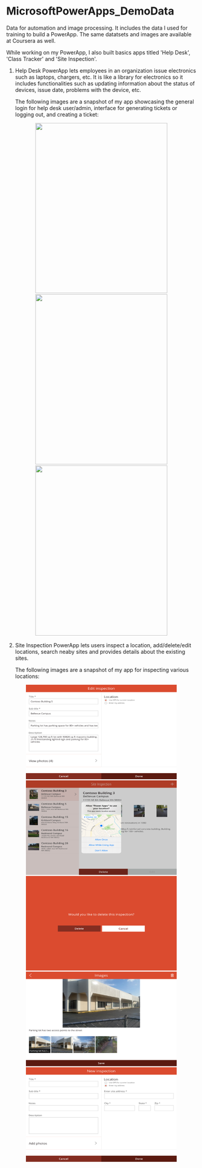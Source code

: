 # MicrosoftPowerApps_DemoData

Data for automation and image processing. It includes the data I used for training to build a PowerApp. The same datatsets and images are available at Coursera as well.

While working on my PowerApp, I also built basics apps titled 'Help Desk', 'Class Tracker' and 'Site Inspection'.

1. Help Desk PowerApp lets employees in an organization issue electronics such as laptops, chargers, etc. It is like a library for electronics so it includes functionalities such as updating information about the status of devices, issue date, problems with the device, etc.

   The following images are a snapshot of my app showcasing the general login for help desk user/admin, interface for generating tickets or logging out, and creating a ticket:

<body>
<p align="center">
<img src="https://user-images.githubusercontent.com/43586452/109267342-429cdc80-77be-11eb-9b7b-8415efcaf52c.jpeg" width="350" height="450">
<img src="https://user-images.githubusercontent.com/43586452/109770066-ed8f0b00-7baf-11eb-9fec-24a746aef1e0.jpeg" width="350" height="450">        
<img src="https://user-images.githubusercontent.com/43586452/110077411-eb0cec80-7d3a-11eb-933b-c221716c042b.jpeg" width="350" height="450" align="centre">
</p>
</body>

2. Site Inspection PowerApp lets users inspect a location, add/delete/edit locations, search neaby sites and provides details about the existing sites.

    The following images are a snapshot of my app for inspecting various locations:

<body>
<p align="center">
<img src="https://github.com/juhikushwah/MicrosoftPowerApps_DemoData/blob/main/img/SiteInspection/IMG-0450.PNG" width="400" height="250">
<img src="https://github.com/juhikushwah/MicrosoftPowerApps_DemoData/blob/main/img/SiteInspection/IMG-0448.PNG" width="400" height="250">
<img src="https://github.com/juhikushwah/MicrosoftPowerApps_DemoData/blob/main/img/SiteInspection/IMG-0449.PNG" width="400" height="250">
<img src="https://github.com/juhikushwah/MicrosoftPowerApps_DemoData/blob/main/img/SiteInspection/IMG-0451.PNG" width="400" height="250">
<img src="https://github.com/juhikushwah/MicrosoftPowerApps_DemoData/blob/main/img/SiteInspection/IMG-0452.PNG" width="400" height="250">   
</p>

</body>
